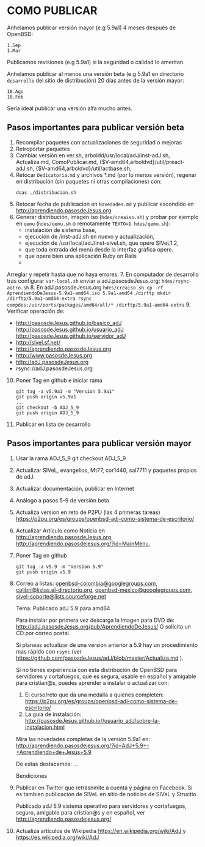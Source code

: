 COMO PUBLICAR
=============

Anhelamos publicar versión mayor (e.g 5.9a1) 4 meses después de OpenBSD:

	1.Sep
	1.Mar

Publicamos revisiones (e.g 5.9a1) si la seguridad o calidad lo ameritan.

Anhelamos publicar al menos una versión beta (e.g 5.9a1 en directorio
```desarrollo``` del sitio de distribución) 20 días antes de la versión mayor:

	10.Ago
	10.Feb

Sería ideal publicar una versión alfa mucho antes.


Pasos importantes para publicar versión beta
--------------------------------------------

1. Recompilar paquetes con actualizaciones de seguridad o mejoras
2. Retroportar paquetes
3. Cambiar versión en ver.sh, arboldd/usr/local/adJ/inst-adJ.sh, Actualiza.md,
	ComoPublicar.md, {$V-amd64,arboldvd}/util/preact-adJ.sh, 
	{$V-amd64,arboldvd}/util/actbase.sh, 
4. Retocar ```Dedicatoria.md``` y archivos *.md (por lo menos versión),
   regenar en distribución (sin paquetes ni otras compilaciones) con:
	```
	doas ./distribucion.sh
	```
5. Retocar fecha de publicacion en ```Novedades.md``` y publicar escondido en
   http://aprendiendo.pasosdeJesus.org
6. Generar distribución, imagen iso (```hdes/creaiso.sh```) y probar por 
  ejemplo en ```qemu``` (```hdes/qemu.sh``` o remotamente 
  ```TEXTO=1 hdes/qemu.sh```): 
	- instalación de sistema base, 
   	- ejecución de /inst-adJ.sh en nuevo y actualización, 
   	- ejecución de /usr/local/adJ/inst-sivel.sh, que opere SIVeL1.2,
   	- que toda entrada del menú desde la interfaz gráfica opere.  
	- que opere bien una aplicación Ruby on Rails
	- 
  Arreglar y repetir hasta que no haya errores.
7. En computador de desarrollo tras configurar ```var-local.sh``` enviar a
   adJ.pasosdeJesus.org:
	```
	hdes/rsync-aotro.sh
	```
8. En adJ.pasosdeJesus.org
	```
	hdes/creaiso.sh
	cp -rf AprendiendoDeJesus-5.9a1-amd64.iso 5.9a1-amd64 /dirftp
	mkdir /dirftp/5.9a1-amd64-extra
	rsync compdes:/usr/ports/packages/amd64/all/* /dirftp/5.9a1-amd64-extra
	```
9. Verificar operación de:
  * http://pasosdeJesus.github.io/basico_adJ http://pasosdeJesus.github.io/usuario_adJ http://pasosdeJesus.github.io/servidor_adJ
  * http://sivel.sf.net/
  * http://aprendiendo.pasosdeJesus.org
  * http://www.pasosdeJesus.org
  * http://adJ.pasosdeJesus.org
  * rsync://adJ.pasosdeJesus.org
10. Poner Tag en github e iniciar rama
	```
	git tag -a v5.9a1 -m "Version 5.9a1"
	git push origin v5.9a1
	...
	git checkout -b ADJ_5_9
	git push origin ADJ_5_9
	```
10. Publicar en lista de desarrollo

Pasos importantes para publicar versión mayor
--------------------------------------------

1. Usar la rama ADJ_5_9
	git checkout ADJ_5_9
2. Actualizar SIVeL, evangelios, Mt77, cor1440, sal7711 y paquetes propios de adJ.
3. Actualizar documentación, publicar en Internet
4. Análogo a pasos 5-9 de versión beta
5. Actualiza version en reto de P2PU (las 4 primeras tareas) 
   https://p2pu.org/es/groups/openbsd-adj-como-sistema-de-escritorio/
6. Actualizar Artículo como Noticia en http://aprendiendo.pasosdeJesus.org,
   http://aprendiendo.pasosdejesus.org/?id=MainMenu,  
7. Poner Tag en github

	```
	git tag -a v5.9 -m "Version 5.9"
	git push origin v5.9
	```
8. Correo a listas: 
    openbsd-colombia@googlegroups.com, colibri@listas.el-directorio.org, 
    openbsd-mexico@googlegroups.com, sivel-soporte@lists.sourceforge.net

	Tema: Publicado adJ 5.9 para amd64

	Para instalar por primera vez descarga la imagen para DVD de:
	  http://adJ.pasosdeJesus.org/pub/AprendiendoDeJesus/
	O solicita un CD por correo postal.

	Si planeas actualizar de una version anterior a 5.9
	hay un procedimiento mas rápido con ```rsync``` (ver
	https://github.com/pasosdeJesus/adJ/blob/master/Actualiza.md ).

	Si no tienes experiencia con esta distribución de OpenBSD para 
	servidores y cortafuegos, que es segura, usable en español y amigable 
	para cristian@s, puedes aprender a instalar o actualizar con:
	  1. El curso/reto que da una medalla a quienes completen:
	  https://p2pu.org/es/groups/openbsd-adj-como-sistema-de-escritorio/
	  2. La guía de instalación:
	  http://pasosdeJesus.github.io//usuario_adJ/sobre-la-instalacion.html

	Mira las novedades completas de la versión 5.9a1 en:
	  http://aprendiendo.pasosdejesus.org/?id=AdJ+5.9+-+Aprendiendo+de+Jesus+5.9

	De estas destacamos:
	...


	Bendiciones

9. Publicar en Twitter que retrasnmite a cuenta y página en Facebook. 
   Si es tambien publicacion de SIVeL en sitio de noticias de SIVeL y Structio.

	Publicado adJ 5.9 sistema operativo para servidores y cortafuegos, 
	seguro, amigable para cristian@s y en español, ver 
	http://aprendiendo.pasosdejesus.org/

10. Actualiza artículos de Wikipedia 
   https://en.wikipedia.org/wiki/AdJ y https://es.wikipedia.org/wiki/AdJ 

